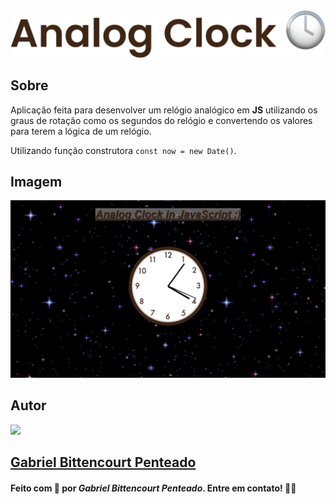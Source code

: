 <div align="center">
  <img src=".github/../../.github/Day2-img/title-day2.svg">
</div>

## Sobre
Aplicação feita para desenvolver um relógio analógico em **JS** utilizando os graus de rotação como os segundos do relógio e convertendo os valores para terem a lógica de um relógio.

Utilizando função construtora `const now = new Date()`.

## Imagem
<img src=".github/../../.github/Day2-img/day2.png">

## Autor
<img src="https://unavatar.now.sh/github/gabrlcj" width="175" />

## [Gabriel Bittencourt Penteado](https://www.linkedin.com/in/gabriel-bittencourt-penteado/)

#### Feito com 🤎 por *Gabriel Bittencourt Penteado*. Entre em contato! 👋🏽